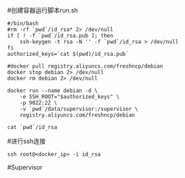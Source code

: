#创建容器运行脚本run.sh

    #/bin/bash
    #rm -rf `pwd`/id_rsa* 2> /dev/null
    if [ ! -f `pwd`/id_rsa.pub ]; then
        ssh-keygen -t rsa -N '' -f `pwd`/id_rsa > /dev/null
    fi
    authorized_keys=`cat $(pwd)/id_rsa.pub`

    #docker pull registry.aliyuncs.com/freshncp/debian
    docker stop debian 2> /dev/null
    docker rm debian 2> /dev/null

    docker run --name debian -d \
        -e SSH_ROOT="$authorized_keys" \
        -p 9022:22 \
        -v `pwd`/data/supervisor:/supervisor \
        registry.aliyuncs.com/freshncp/debian

    cat `pwd`/id_rsa

#进行ssh连接

    ssh root@<docker_ip> -i id_rsa

#Supervisor
